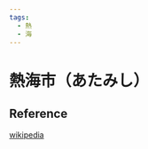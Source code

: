 ```yaml
---
tags:
  - 熱
  - 海
---
```


# 熱海市（あたみし）


## Reference

[wikipedia](https://ja.wikipedia.org/wiki/熱海市)
